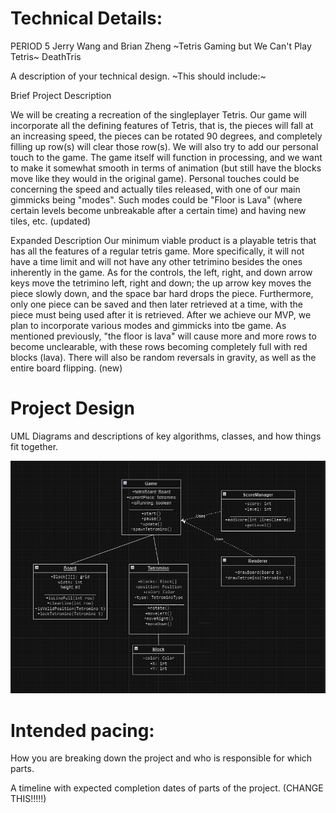 
# Technical Details:

PERIOD 5
Jerry Wang and Brian Zheng
~Tetris Gaming but We Can't Play Tetris~ DeathTris

A description of your technical design. ~This should include:~

Brief Project Description

We will be creating a recreation of the singleplayer Tetris. Our game will incorporate all the defining features of Tetris, that is, the pieces will fall at an increasing speed, the pieces can be rotated 90 degrees, and completely filling up row(s) will clear those row(s). We will also try to add our personal touch to the game. The game itself will function in processing, and we want to make it somewhat smooth in terms of animation (but still have the blocks
move like they would in the original game). Personal touches could be concerning the speed and actually tiles released, with one of our main gimmicks
being "modes". Such modes could be "Floor is Lava" (where certain levels become unbreakable after a certain time) and having new tiles, etc. (updated)

Expanded Description
Our minimum viable product is a playable tetris that has all the features of a regular tetris game. More specifically, it will not have a time limit and will not have any other tetrimino besides the ones inherently in the game. As for the controls, the left, right, and down arrow keys move the tetrimino left, right and down; the up arrow key moves the piece slowly down, and the space bar hard drops the piece. Furthermore, only one piece can be saved and then later retrieved at a time, with the piece must being used after it is retrieved. 
After we achieve our MVP, we plan to incorporate various modes and gimmicks into tbe game. As mentioned previously, "the floor is lava" will cause more and more rows to become unclearable, with these rows becoming completely full with red blocks (lava). There will also be random reversals in gravity, as well as the entire board flipping. (new)
# Project Design

UML Diagrams and descriptions of key algorithms, classes, and how things fit together.

![UML Diagram](FinalTetris.png)
    
# Intended pacing:

How you are breaking down the project and who is responsible for which parts.

A timeline with expected completion dates of parts of the project. (CHANGE THIS!!!!!)

